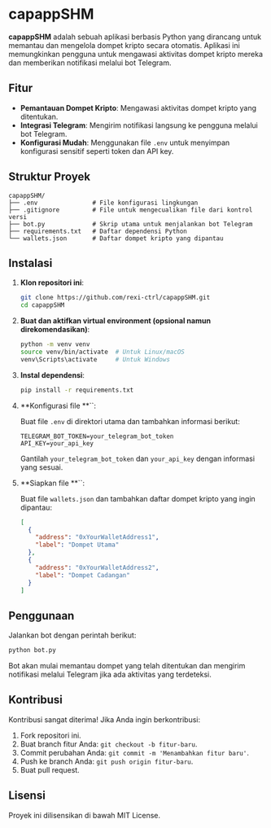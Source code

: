 # capappSHM

**capappSHM** adalah sebuah aplikasi berbasis Python yang dirancang untuk memantau dan mengelola dompet kripto secara otomatis. Aplikasi ini memungkinkan pengguna untuk mengawasi aktivitas dompet kripto mereka dan memberikan notifikasi melalui bot Telegram.

## Fitur

- **Pemantauan Dompet Kripto**: Mengawasi aktivitas dompet kripto yang ditentukan.
- **Integrasi Telegram**: Mengirim notifikasi langsung ke pengguna melalui bot Telegram.
- **Konfigurasi Mudah**: Menggunakan file `.env` untuk menyimpan konfigurasi sensitif seperti token dan API key.

## Struktur Proyek

```
capappSHM/
├── .env               # File konfigurasi lingkungan
├── .gitignore         # File untuk mengecualikan file dari kontrol versi
├── bot.py             # Skrip utama untuk menjalankan bot Telegram
├── requirements.txt   # Daftar dependensi Python
└── wallets.json       # Daftar dompet kripto yang dipantau
```

## Instalasi

1. **Klon repositori ini**:

   ```bash
   git clone https://github.com/rexi-ctrl/capappSHM.git
   cd capappSHM
   ```

2. **Buat dan aktifkan virtual environment (opsional namun direkomendasikan)**:

   ```bash
   python -m venv venv
   source venv/bin/activate  # Untuk Linux/macOS
   venv\Scripts\activate     # Untuk Windows
   ```

3. **Instal dependensi**:

   ```bash
   pip install -r requirements.txt
   ```

4. **Konfigurasi file **``:

   Buat file `.env` di direktori utama dan tambahkan informasi berikut:

   ```env
   TELEGRAM_BOT_TOKEN=your_telegram_bot_token
   API_KEY=your_api_key
   ```

   Gantilah `your_telegram_bot_token` dan `your_api_key` dengan informasi yang sesuai.

5. **Siapkan file **``:

   Buat file `wallets.json` dan tambahkan daftar dompet kripto yang ingin dipantau:

   ```json
   [
     {
       "address": "0xYourWalletAddress1",
       "label": "Dompet Utama"
     },
     {
       "address": "0xYourWalletAddress2",
       "label": "Dompet Cadangan"
     }
   ]
   ```

## Penggunaan

Jalankan bot dengan perintah berikut:

```bash
python bot.py
```

Bot akan mulai memantau dompet yang telah ditentukan dan mengirim notifikasi melalui Telegram jika ada aktivitas yang terdeteksi.

## Kontribusi

Kontribusi sangat diterima! Jika Anda ingin berkontribusi:

1. Fork repositori ini.
2. Buat branch fitur Anda: `git checkout -b fitur-baru`.
3. Commit perubahan Anda: `git commit -m 'Menambahkan fitur baru'`.
4. Push ke branch Anda: `git push origin fitur-baru`.
5. Buat pull request.

## Lisensi

Proyek ini dilisensikan di bawah MIT License.

